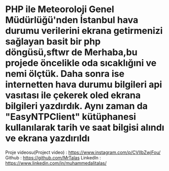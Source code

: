 # PHP ile Meteoroloji Genel Müdürlüğü'nden İstanbul hava durumu verilerini ekrana getirmenizi sağlayan basit bir php döngüsü,sftwr de Merhaba,bu projede öncelikle oda sıcaklığıni ve nemi ölçtük. Daha sonra ise internetten hava durumu bilgileri api vasıtası ile çekerek oled ekrana bilgileri yazdırdık. Aynı zaman da "EasyNTPClient" kütüphanesi kullanılarak tarih ve saat bilgisi alındı ve ekrana yazdırıldı

Proje videosu(Project video) : https://www.instagram.com/p/CVIIbZwjFou/ Github : https://github.com/MrTalas Linkedln : https://www.linkedin.com/in/muhammedalitalas/
